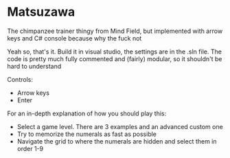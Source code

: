 # Matsuzawa
The chimpanzee trainer thingy from Mind Field, but implemented with arrow keys and C# console because why the fuck not

Yeah so, that's it. Build it in visual studio, the settings are in the .sln file.
The code is pretty much fully commented and (fairly) modular, so it shouldn't be hard to understand

Controls:
  - Arrow keys
  - Enter

For an in-depth explanation of how you should play this:
  - Select a game level. There are 3 examples and an advanced custom one
  - Try to memorize the numerals as fast as possible
  - Navigate the grid to where the numerals are hidden and select them in order 1-9

